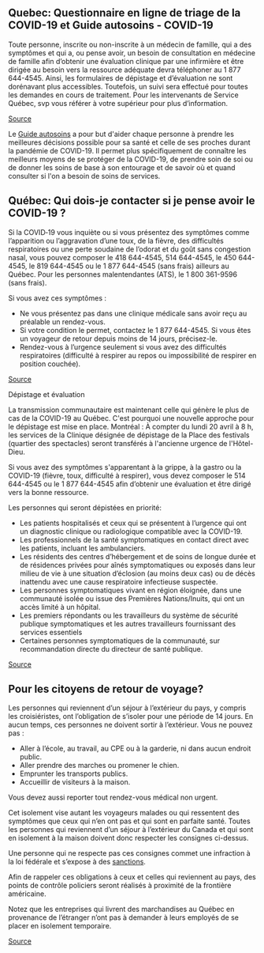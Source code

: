 ## Quebec: Questionnaire en ligne de triage de la COVID-19 et Guide autosoins - COVID-19

Toute personne, inscrite ou non-inscrite à un médecin de famille, qui a des symptômes et qui a, ou pense avoir, un besoin de consultation en médecine de famille afin d’obtenir une évaluation clinique par une infirmière et être dirigée au besoin vers la ressource adéquate devra téléphoner au 1 877 644-4545. Ainsi, les formulaires de dépistage et d’évaluation ne sont dorénavant plus accessibles. Toutefois, un suivi sera effectué pour toutes les demandes en cours de traitement. Pour les intervenants de Service Québec, svp vous référer à votre supérieur pour plus d’information.

[Source](https://covid19.quebec.ca/evaluation/)

Le [Guide autosoins](https://publications.msss.gouv.qc.ca/msss/document-002491/) a pour but d'aider chaque personne à prendre les meilleures décisions possible pour sa santé et celle de ses proches durant la pandémie de COVID-19. Il permet plus spécifiquement de connaître les meilleurs moyens de se protéger de la COVID-19, de prendre soin de soi ou de donner les soins de base à son entourage et de savoir où et quand consulter si l'on a besoin de soins de services.

## Québec: Qui dois-je contacter si je pense avoir le COVID-19 ?

Si la COVID‑19 vous inquiète ou si vous présentez des symptômes comme l’apparition ou l’aggravation d’une toux, de la fièvre, des difficultés respiratoires ou une perte soudaine de l’odorat et du goût sans congestion nasal, vous pouvez composer le 418 644-4545, 514 644-4545, le 450 644-4545, le 819 644-4545 ou le 1 877 644-4545 (sans frais) ailleurs au Québec. Pour les personnes malentendantes (ATS), le 1 800 361-9596 (sans frais).

Si vous avez ces symptômes :

- Ne vous présentez pas dans une clinique médicale sans avoir reçu au préalable un rendez-vous.
- Si votre condition le permet, contactez le 1 877 644-4545. Si vous êtes un voyageur de retour depuis moins de 14 jours, précisez-le.
- Rendez-vous à l’urgence seulement si vous avez des difficultés respiratoires (difficulté à respirer au repos ou impossibilité de respirer en position couchée).

[Source](https://www.quebec.ca/sante/problemes-de-sante/a-z/coronavirus-2019/)

Dépistage et évaluation

La transmission communautaire est maintenant celle qui génère le plus de cas de la COVID-19 au Québec. C'est pourquoi une nouvelle approche pour le dépistage est mise en place.
Montréal : À compter du lundi 20 avril à 8 h, les services de la Clinique désignée de dépistage de la Place des festivals (quartier des spectacles) seront transférés à l'ancienne urgence de l'Hôtel-Dieu.

Si vous avez des symptômes s'apparentant à la grippe, à la gastro ou la COVID-19 (fièvre, toux, difficulté à respirer), vous devez composer le 514 644-4545 ou le 1 877 644-4545 afin d’obtenir une évaluation et être dirigé vers la bonne ressource.

Les personnes qui seront dépistées en priorité:

- Les patients hospitalisés et ceux qui se présentent à l’urgence qui ont un diagnostic clinique ou radiologique compatible avec la COVID-19.
- Les professionnels de la santé symptomatiques en contact direct avec les patients, incluant les ambulanciers.
- Les résidents des centres d’hébergement et de soins de longue durée et de résidences privées pour aînés symptomatiques ou exposés dans leur milieu de vie à une situation d’éclosion (au moins deux cas) ou de décès inattendu avec une cause respiratoire infectieuse suspectée.
- Les personnes symptomatiques vivant en région éloignée, dans une communauté isolée ou issue des Premières Nations/Inuits, qui ont un accès limité à un hôpital.
- Les premiers répondants ou les travailleurs du système de sécurité publique symptomatiques et les autres travailleurs fournissant des services essentiels
- Certaines personnes symptomatiques de la communauté, sur recommandation directe du directeur de santé publique.

[Source](https://santemontreal.qc.ca/population/coronavirus-covid-19/)

## Pour les citoyens de retour de voyage?

Les personnes qui reviennent d’un séjour à l’extérieur du pays, y compris les croisiéristes, ont l’obligation de s’isoler pour une période de 14 jours. En aucun temps, ces personnes ne doivent sortir à l’extérieur. Vous ne pouvez pas :

- Aller à l’école, au travail, au CPE ou à la garderie, ni dans aucun endroit public.
- Aller prendre des marches ou promener le chien.
- Emprunter les transports publics.
- Accueillir de visiteurs à la maison.

Vous devez aussi reporter tout rendez-vous médical non urgent.

Cet isolement vise autant les voyageurs malades ou qui ressentent des symptômes que ceux qui n’en ont pas et qui sont en parfaite santé. Toutes les personnes qui reviennent d’un séjour à l’extérieur du Canada et qui sont en isolement à la maison doivent donc respecter les consignes ci-dessus.

Une personne qui ne respecte pas ces consignes commet une infraction à la loi fédérale et s’expose à des [sanctions](https://www.canada.ca/fr/sante-publique/services/maladies/2019-nouveau-coronavirus/derniers-conseils-sante-voyageurs.html#a2).

Afin de rappeler ces obligations à ceux et celles qui reviennent au pays, des points de contrôle policiers seront réalisés à proximité de la frontière américaine.

Notez que les entreprises qui livrent des marchandises au Québec en provenance de l’étranger n’ont pas à demander à leurs employés de se placer en isolement temporaire.

[Source](https://www.quebec.ca/sante/problemes-de-sante/a-z/coronavirus-2019/consignes-aux-voyageurs-covid19/)
